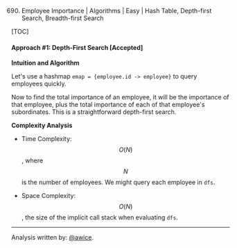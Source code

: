 690. Employee Importance | Algorithms | Easy | Hash Table, Depth-first Search, Breadth-first Search

[TOC]

#### Approach #1: Depth-First Search [Accepted]

**Intuition and Algorithm**

Let's use a hashmap `emap = {employee.id -> employee}` to query employees quickly.

Now to find the total importance of an employee, it will be the importance of that employee, plus the total importance of each of that employee's subordinates.  This is a straightforward depth-first search.




**Complexity Analysis**

* Time Complexity: $$O(N)$$, where $$N$$ is the number of employees.  We might query each employee in `dfs`.

* Space Complexity: $$O(N)$$, the size of the implicit call stack when evaluating `dfs`.

---

Analysis written by: [@awice](https://leetcode.com/awice).

